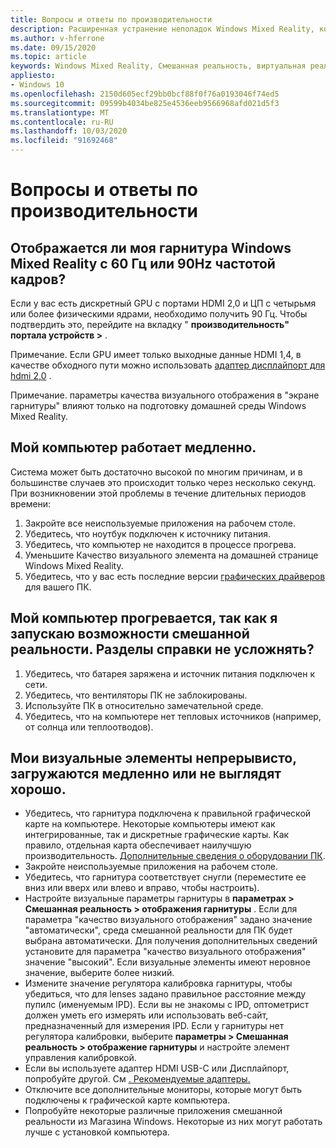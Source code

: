 ```yaml
---
title: Вопросы и ответы по производительности
description: Расширенная устранение неполадок Windows Mixed Reality, которая выходит за рамки стандартной документации по поддержке пользователей.
ms.author: v-hferrone
ms.date: 09/15/2020
ms.topic: article
keywords: Windows Mixed Reality, Смешанная реальность, виртуальная реальность, VR, MR, устранение неполадок, ошибки, Справка, поддержка, производительность
appliesto:
- Windows 10
ms.openlocfilehash: 2150d605ecf29bb0bcf88f0f76a0193046f74ed5
ms.sourcegitcommit: 09599b4034be825e4536eeb9566968afd021d5f3
ms.translationtype: MT
ms.contentlocale: ru-RU
ms.lasthandoff: 10/03/2020
ms.locfileid: "91692468"
---
```

# <a name="performance-faqs"></a>Вопросы и ответы по производительности

## <a name="is-my-windows-mixed-reality-headset-rendering-at-60hz-or-90hz-framerate"></a>Отображается ли моя гарнитура Windows Mixed Reality с 60 Гц или 90Hz частотой кадров?

Если у вас есть дискретный GPU с портами HDMI 2,0 и ЦП с четырьмя или более физическими ядрами, необходимо получить 90 Гц. Чтобы подтвердить это, перейдите на вкладку " **производительность" портала устройств >** . 

Примечание. Если GPU имеет только выходные данные HDMI 1,4, в качестве обходного пути можно использовать [адаптер дисплайпорт для hdmi 2,0](recommended-adapters-for-windows-mixed-reality-capable-pcs.md) . 

Примечание. параметры качества визуального отображения в "экране гарнитуры" влияют только на подготовку домашней среды Windows Mixed Reality.

## <a name="my-pc-is-running-slowly"></a>Мой компьютер работает медленно.

Система может быть достаточно высокой по многим причинам, и в большинстве случаев это происходит только через несколько секунд. При возникновении этой проблемы в течение длительных периодов времени:
1. Закройте все неиспользуемые приложения на рабочем столе.
2. Убедитесь, что ноутбук подключен к источнику питания.
3. Убедитесь, что компьютер не находится в процессе прогрева.
4. Уменьшите Качество визуального элемента на домашней странице Windows Mixed Reality.
5. Убедитесь, что у вас есть последние версии [графических драйверов](other-questions.md#my-graphics-driver-isnt-supported-im-getting-graphics-driver-failure-errors) для вашего ПК.

## <a name="my-pc-is-warming-up-as-i-run-the-mixed-reality-experiences-how-do-i-keep-it-cool"></a>Мой компьютер прогревается, так как я запускаю возможности смешанной реальности. Разделы справки не усложнять?

1. Убедитесь, что батарея заряжена и источник питания подключен к сети.
2. Убедитесь, что вентиляторы ПК не заблокированы.
3. Используйте ПК в относительно замечательной среде.
4. Убедитесь, что на компьютере нет тепловых источников (например, от солнца или теплоотводов).

## <a name="my-visuals-are-choppy-load-slowly-or-dont-look-good"></a>Мои визуальные элементы непрерывисто, загружаются медленно или не выглядят хорошо.
* Убедитесь, что гарнитура подключена к правильной графической карте на компьютере. Некоторые компьютеры имеют как интегрированные, так и дискретные графические карты. Как правило, отдельная карта обеспечивает наилучшую производительность. [Дополнительные сведения о оборудовании ПК](https://support.microsoft.com/en-us/help/4039260/windows-10-mixed-reality-pc-hardware-guidelines).
* Закройте неиспользуемые приложения на рабочем столе.
* Убедитесь, что гарнитура соответствует снугли (переместите ее вниз или вверх или влево и вправо, чтобы настроить).
* Настройте визуальные параметры гарнитуры в **параметрах > Смешанная реальность > отображения гарнитуры** . Если для параметра "качество визуального отображения" задано значение "автоматически", среда смешанной реальности для ПК будет выбрана автоматически. Для получения дополнительных сведений установите для параметра "качество визуального отображения" значение "высокий". Если визуальные элементы имеют неровное значение, выберите более низкий.
* Измените значение регулятора калибровка гарнитуры, чтобы убедиться, что для lenses задано правильное расстояние между пупилс (именуемым IPD). Если вы не знакомы с IPD, оптометрист должен уметь его измерять или использовать веб-сайт, предназначенный для измерения IPD. Если у гарнитуры нет регулятора калибровки, выберите **параметры > Смешанная реальность > отображение гарнитуры** и настройте элемент управления калибровкой.
* Если вы используете адаптер HDMI USB-C или Дисплайпорт, попробуйте другой. См [. Рекомендуемые адаптеры.](recommended-adapters-for-windows-mixed-reality-capable-pcs.md)
* Отключите все дополнительные мониторы, которые могут быть подключены к графической карте компьютера.
* Попробуйте некоторые различные приложения смешанной реальности из Магазина Windows. Некоторые из них могут работать лучше с установкой компьютера.
